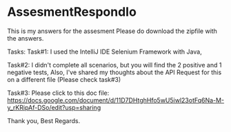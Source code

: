 # AssesmentRespondIo
This is my answers for the assesment
Please do download the zipfile with the answers.

Tasks:
Task#1: I used the IntelliJ IDE Selenium Framework with Java,

Task#2: I didn't complete all scenarios, but you will find the 2 positive and 1 negative tests,
Also, I've shared my thoughts about the API Request for this on a different file (Please check task#3)

Task#3: Please click to this doc file: https://docs.google.com/document/d/11D7DHtghHfo5wU5iwl23otFq6Na-M-y_rKRipAf-DSo/edit?usp=sharing


Thank you,
Best Regards.
